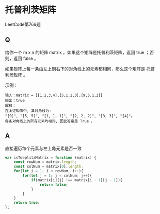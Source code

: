 # 托普利茨矩阵
LeetCode第766题

## Q
给你一个 m x n 的矩阵 matrix 。如果这个矩阵是托普利茨矩阵，返回 true ；否则，返回 false 。

如果矩阵上每一条由左上到右下的对角线上的元素都相同，那么这个矩阵是 托普利茨矩阵 。

示例：
```
输入：matrix = [[1,2,3,4],[5,1,2,3],[9,5,1,2]]
输出：true
解释：
在上述矩阵中, 其对角线为: 
"[9]", "[5, 5]", "[1, 1, 1]", "[2, 2, 2]", "[3, 3]", "[4]"。 
各条对角线上的所有元素均相同, 因此答案是 True 。

```

## A
直接遍历每个元素与左上角元素是否一致
``` javascript
var isToeplitzMatrix = function (matrix) {
    const rowNum = matrix.length;
    const colNum = matrix[0].length;
    for(let i = 1; i < rowNum; i++){
        for(let j = 1; j < colNum; j++){
            if(matrix[i][j] !== matrix[i - 1][j - 1]){
                return false;
            }
        }
    }
    return true;
};
```